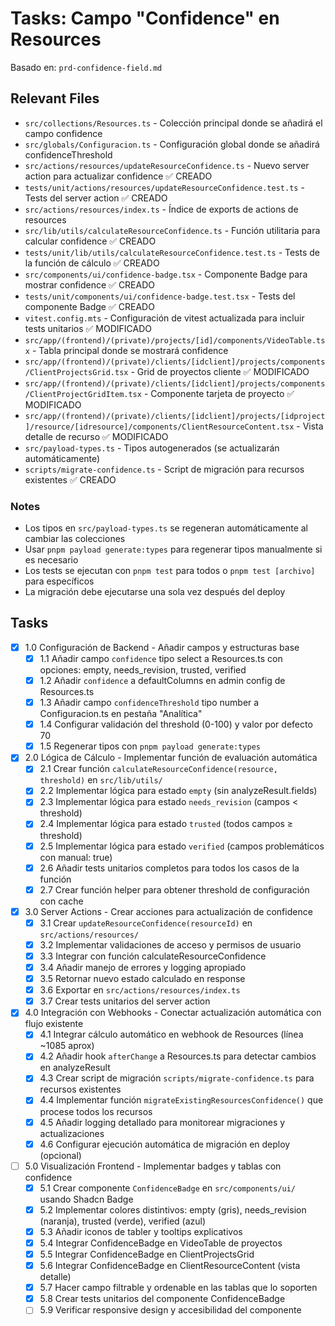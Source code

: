 # Tasks: Campo "Confidence" en Resources

Basado en: `prd-confidence-field.md`

## Relevant Files

- `src/collections/Resources.ts` - Colección principal donde se añadirá el campo confidence
- `src/globals/Configuracion.ts` - Configuración global donde se añadirá confidenceThreshold
- `src/actions/resources/updateResourceConfidence.ts` - Nuevo server action para actualizar confidence ✅ CREADO
- `tests/unit/actions/resources/updateResourceConfidence.test.ts` - Tests del server action ✅ CREADO
- `src/actions/resources/index.ts` - Índice de exports de actions de resources
- `src/lib/utils/calculateResourceConfidence.ts` - Función utilitaria para calcular confidence ✅ CREADO
- `tests/unit/lib/utils/calculateResourceConfidence.test.ts` - Tests de la función de cálculo ✅ CREADO
- `src/components/ui/confidence-badge.tsx` - Componente Badge para mostrar confidence ✅ CREADO
- `tests/unit/components/ui/confidence-badge.test.tsx` - Tests del componente Badge ✅ CREADO
- `vitest.config.mts` - Configuración de vitest actualizada para incluir tests unitarios ✅ MODIFICADO
- `src/app/(frontend)/(private)/projects/[id]/components/VideoTable.tsx` - Tabla principal donde se mostrará confidence
- `src/app/(frontend)/(private)/clients/[idclient]/projects/components/ClientProjectsGrid.tsx` - Grid de proyectos cliente ✅ MODIFICADO
- `src/app/(frontend)/(private)/clients/[idclient]/projects/components/ClientProjectGridItem.tsx` - Componente tarjeta de proyecto ✅ MODIFICADO
- `src/app/(frontend)/(private)/clients/[idclient]/projects/[idproject]/resource/[idresource]/components/ClientResourceContent.tsx` - Vista detalle de recurso ✅ MODIFICADO
- `src/payload-types.ts` - Tipos autogenerados (se actualizarán automáticamente)
- `scripts/migrate-confidence.ts` - Script de migración para recursos existentes ✅ CREADO

### Notes

- Los tipos en `src/payload-types.ts` se regeneran automáticamente al cambiar las colecciones
- Usar `pnpm payload generate:types` para regenerar tipos manualmente si es necesario
- Los tests se ejecutan con `pnpm test` para todos o `pnpm test [archivo]` para específicos
- La migración debe ejecutarse una sola vez después del deploy

## Tasks

- [x] 1.0 Configuración de Backend - Añadir campos y estructuras base
  - [x] 1.1 Añadir campo `confidence` tipo select a Resources.ts con opciones: empty, needs_revision, trusted, verified
  - [x] 1.2 Añadir `confidence` a defaultColumns en admin config de Resources.ts
  - [x] 1.3 Añadir campo `confidenceThreshold` tipo number a Configuracion.ts en pestaña "Analítica"
  - [x] 1.4 Configurar validación del threshold (0-100) y valor por defecto 70
  - [x] 1.5 Regenerar tipos con `pnpm payload generate:types`

- [x] 2.0 Lógica de Cálculo - Implementar función de evaluación automática
  - [x] 2.1 Crear función `calculateResourceConfidence(resource, threshold)` en `src/lib/utils/`
  - [x] 2.2 Implementar lógica para estado `empty` (sin analyzeResult.fields)
  - [x] 2.3 Implementar lógica para estado `needs_revision` (campos < threshold)
  - [x] 2.4 Implementar lógica para estado `trusted` (todos campos ≥ threshold)
  - [x] 2.5 Implementar lógica para estado `verified` (campos problemáticos con manual: true)
  - [x] 2.6 Añadir tests unitarios completos para todos los casos de la función
  - [x] 2.7 Crear función helper para obtener threshold de configuración con cache

- [x] 3.0 Server Actions - Crear acciones para actualización de confidence
  - [x] 3.1 Crear `updateResourceConfidence(resourceId)` en `src/actions/resources/`
  - [x] 3.2 Implementar validaciones de acceso y permisos de usuario
  - [x] 3.3 Integrar con función calculateResourceConfidence
  - [x] 3.4 Añadir manejo de errores y logging apropiado
  - [x] 3.5 Retornar nuevo estado calculado en response
  - [x] 3.6 Exportar en `src/actions/resources/index.ts`
  - [x] 3.7 Crear tests unitarios del server action

- [x] 4.0 Integración con Webhooks - Conectar actualización automática con flujo existente
  - [x] 4.1 Integrar cálculo automático en webhook de Resources (línea ~1085 aprox)
  - [x] 4.2 Añadir hook `afterChange` a Resources.ts para detectar cambios en analyzeResult
  - [x] 4.3 Crear script de migración `scripts/migrate-confidence.ts` para recursos existentes
  - [x] 4.4 Implementar función `migrateExistingResourcesConfidence()` que procese todos los recursos
  - [x] 4.5 Añadir logging detallado para monitorear migraciones y actualizaciones
  - [x] 4.6 Configurar ejecución automática de migración en deploy (opcional)

- [ ] 5.0 Visualización Frontend - Implementar badges y tablas con confidence
  - [x] 5.1 Crear componente `ConfidenceBadge` en `src/components/ui/` usando Shadcn Badge
  - [x] 5.2 Implementar colores distintivos: empty (gris), needs_revision (naranja), trusted (verde), verified (azul)
  - [x] 5.3 Añadir iconos de tabler y tooltips explicativos
  - [x] 5.4 Integrar ConfidenceBadge en VideoTable de proyectos
  - [x] 5.5 Integrar ConfidenceBadge en ClientProjectsGrid
  - [x] 5.6 Integrar ConfidenceBadge en ClientResourceContent (vista detalle)
  - [x] 5.7 Hacer campo filtrable y ordenable en las tablas que lo soporten
  - [x] 5.8 Crear tests unitarios del componente ConfidenceBadge
  - [ ] 5.9 Verificar responsive design y accesibilidad del componente

